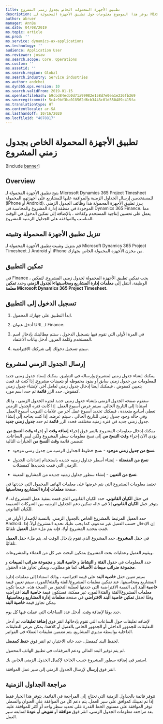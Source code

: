 ```yaml
---
title: تطبيق الأجهزة المحمولة الخاص بجدول زمني المشروع
description: يوفر هذا الموضوع معلومات حول تطبيق الأجهزة المحمولة لـ Microsoft Dynamics 365 Project Timesheet. يتيح تطبيق الأجهزة المحمولة لجدول زمني المشروع للمستخدمين إرسال الجداول الزمنية والموافقة عليها للمشاريع على أجهزتهم المحمولة.
author: abruer
manager: AnnBe
ms.date: 04/08/2019
ms.topic: article
ms.prod: ''
ms.service: dynamics-ax-applications
ms.technology: ''
audience: Application User
ms.reviewer: josaw
ms.search.scope: Core, Operations
ms.custom: ''
ms.assetid: ''
ms.search.region: Global
ms.search.industry: Service industries
ms.author: andchoi
ms.dyn365.ops.version: 10
ms.search.validFrom: 2019-01-15
ms.openlocfilehash: b9cbd84ecb0d71a99982e158d7e0ea1e236fb369
ms.sourcegitcommit: 5c4c9bf3ba018562d6cb3443c01d550489c415fa
ms.translationtype: HT
ms.contentlocale: ar-SA
ms.lasthandoff: 10/16/2020
ms.locfileid: "4070817"
---
```

# <a name="project-timesheet-mobile-application"></a>تطبيق الأجهزة المحمولة الخاص بجدول زمني المشروع

[!include [banner](../includes/banner.md)]

## <a name="overview"></a>Overview

يتيح تطبيق الأجهزة المحمولة لـ Microsoft Dynamics 365 Project Timesheet للمستخدمين إرسال الجداول الزمنية والموافقة عليها للمشاريع على أجهزتهم المحمولة (iPhone أو Android). يبرز تطبيق الأجهزة المحمولة هذا وظائف الجدول الزمني الموجودة في منطقة إدارة المشروع والمحاسبة في Dynamics 365 Finance، مما يعمل على تحسين إنتاجية المستخدم وكفاءته ، بالإضافة إلى تمكين الدخول في الوقت المناسب والموافقة على الجداول الزمنية للمشروع.

## <a name="download-and-install-the-mobile-app"></a>تنزيل تطبيق الأجهزة المحمولة وتثبيته

قم بتنزيل وتثبيت تطبيق الأجهزة المحمولة لـ Microsoft Dynamics 365 Project Timesheet لـ Android أو iPhone من مخزن الأجهزة المحمولة الخاص بجهازك.

## <a name="enable-the-app"></a>تمكين التطبيق 

في Finance ، يجب تمكين تطبيق الأجهزة المحمولة لجدول زمني المشروع. لتمكين الوظيفة، انتقل إلى **معلمات إدارة المشاريع ومحاسبتها\>الجدول الزمني** وحدد **تمكين معلمة Microsoft Dynamics 365 Project Timesheet**.

## <a name="sign-in-to-the-app"></a>تسجيل الدخول إلى التطبيق

1.  ابدأ التطبيق على جهازك المحمول.

2.  أدخل عنوان URL لـ Finance.

3.  في المرة الأولى التي تقوم فيها بتسجيل الدخول ، ستتم مطالبتك بإدخال اسم المستخدم وكلمة المرور. أدخل بيانات الاعتماد.

4.  سيتم تسجيل دخولك إلى شركتك الافتراضية.

## <a name="submit-a-project-timesheet"></a>إرسال الجدول الزمني لمشروع

يمكنك إنشاء جدول زمني لمشروع وإرساله في التطبيق. يمكنك إسناد جدول زمني جديد للمعلومات من جدول زمني سابق أو ببنود محفوظه أو بتعيينات مشروع. إذا كنت قد قمت بتعيين كمفوض ، فيمكنك أيضا إدخال جدول زمني لعامل آخر. لإنشاء جدول زمني كمفوض، حدد الزر **قائمة** ثم حدد اسم مورد.

ستقوم صفحه الجدول الزمني بإنشاء جدول زمني جديد لفتره الجدول الزمني ، وذلك استنادا إلى التاريخ الحالي. سيتم عرض أسبوع العمل. إذا كانت فتره الجدول الزمني تغطي أسابيع متعددة ، فيمكنك تحديد أسبوع عمل آخر من علامات التبويب أسبوع العمل.
وفي حاله وجود جدول زمني للتاريخ الحالي ، سيتم عرضه. إذا كنت بحاجه إلى إنشاء جدول زمني جديد في فتره زمنيه مختلفه، فحدد الزر **قائمة** ثم حدد **جدول زمني جديد**.

يمكنك إدخال معلومات المشروع بالنقر فوق إجراء **إضافة وقت** أو إجراء **وقت النسخ من**. يؤدي الآن إجراء **وقت النسخ من** إلى نسخ معلومات سطر المشروع ولكن ليس الساعات. تتضمن قائمة **وقت النسخ من** الخيارات التالية:

- **نسخ من جدول زمني موجود** - نسخ خطوط الجداول الزمنيه من جدول زمني موجود.

- **نسخ من المفضلة** - إنشاء أسطر جداول زمنيه جديده باستخدام إعدادات الجدول الزمني التي قمت بتحديدها كمفضلات.

- **نسخ من التعيين** - إنشاء سطور جداول زمنيه جديده من المشاريع المعينة.

تعتمد معلومات المشروع التي يتم عرضها على معلمات الهاتف المحمول التي حددتها في صفحة **معلمات إدارة المشاريع ومحاسبتها**.

في حقل **الكيان القانوني**، حدد الكيان القانوني الذي قمت بتنفيذ عمل المشروع له. لا يتوفر حقل **الكيان القانوني** إلا في حاله تمكين دعم الجداول الزمنيه بين الشركات الشقيقة للكيان القانوني.

حدد العميل المرتبط بالمشروع الخاص بالجدول الزمني. بالنسبة للإصدار الأولي في Android، إن الإدخال حسب العميل غير مدعوم، كما يجب عليك تحديد المشروع أولاً. إذا قمت بتحديد المشروع أولا، فإنه يتم ملء حقل **العميل** تلقائيًا.

في حقل **المشروع**، حدد المشروع الذي تقوم بإدخال الوقت له. يتم ملء حقل **العميل** تلقائيًا.

ويقوم العميل وعمليات بحث المشروع بتمكين البحث عبر كل من العملاء والمشروعات.

حدد المعلومات في حقول **الفئة** و **النشاط** و **خاصية البند** و **مجموعة ضرائب المبيعات** و **مجموعة ضرائب مبيعات الأصناف** كما هو مطلوب. ويمكن تجاوز هذه الحقول.

سيتم تعيين حقل **خاصية البند** علي قيمة افتراضيه ، وذلك استنادا إلى معلمات إدارة المشاريع ومحاسبتها. عند تمكين معلمات المشروع/الفئة والفئة/المورد، سيتم تعيين قيمة **خاصية البند** إلى القيمة الافتراضية التي حددتها لعملية التحقق من الصحة هذه. عندما تكون معلمات المشروع/الفئة والفئة/المورد غير ممكنة، فستكون قيمة **خاصية البند** افتراضيه وفقًا لحقل **تمكين خاصية البند الافتراضي** في صفحة **معلمات إدارة المشاريع ومحاسبتها**. يمكن تجاوز قيمة **خاصية البند**.

حدد يومًا لإضافة وقت. أدخل عدد الساعات التي عملت فيها كل يوم.

لإضافه تعليقات حول الساعات التي تقوم بإدخالها، انقر فوق **إضافة تعليقات**، ثم أدخل التعليقات للجمهور الداخلي أو الجمهور الخاص بالعميل أو كلاهما.
يمكن عرض التعليقات الداخلية بواسطة مديري المشاريع. يتم تضمين تعليقات العملاء في الفواتير.

لحفظ البند كمفضل، حدد خانه الاختيار، ثم انقر فوق **حفظ كمفضل**.

لم يتم توفير البعد المالي ودعم المرفقات في تطبيق الهاتف المحمول.

استمر في إضافة سطور المشروع حسب الحاجة لإكمال الجدول الزمني الخاص بك.

انقر فوق **إرسال** لإرسال الجدول الزمني إلى سير عمل الموافقة.

## <a name="review-timesheets"></a>مراجعة الجداول الزمنية

تتوفر قائمة بالجداول الزمنية التي تحتاج إلى المراجعة في القائمة. يتوفر هذا الخيار فقط إذا تم تعيينك كموافق على سير العمل. يتم دعم كل من الموافقة على العنوان والسطر. توفر الموافقة على مستوى الخط القدرة على تحديد سطر واحد أو أكثر للموافقة عليه. بعد مراجعة معلومات الجدول الزمني، انقر فوق **موافقة** أو **تفويض** أو **عودة** لمتابعه سير العمل.
